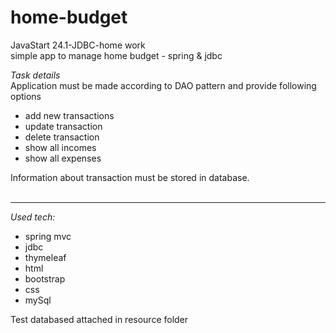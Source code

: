 # home-budget
JavaStart 24.1-JDBC-home work</br>
simple app to manage home budget - spring &amp; jdbc<br>

*Task details* <br>
Application must be made according to DAO pattern and provide following options
* add new transactions
* update transaction
* delete transaction
* show all incomes
* show all expenses <br>
  
Information about transaction must be stored in database.<br><br>

---
*Used tech:*

* spring mvc
* jdbc
* thymeleaf
* html
* bootstrap
* css
* mySql

Test databased attached in resource folder